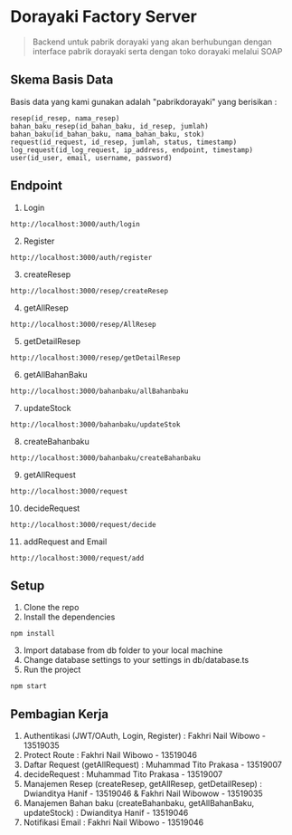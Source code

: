 # Dorayaki Factory Server
> Backend untuk pabrik dorayaki yang akan berhubungan dengan interface pabrik dorayaki serta dengan toko dorayaki melalui SOAP 


## Skema Basis Data
Basis data yang kami gunakan adalah "pabrikdorayaki" yang berisikan :
```
resep(id_resep, nama_resep)
bahan_baku_resep(id_bahan_baku, id_resep, jumlah)
bahan_baku(id_bahan_baku, nama_bahan_baku, stok)
request(id_request, id_resep, jumlah, status, timestamp)
log_request(id_log_request, ip_address, endpoint, timestamp)
user(id_user, email, username, password)
```


## Endpoint
1. Login
```
http://localhost:3000/auth/login
```
2. Register
```
http://localhost:3000/auth/register
```
3. createResep
```
http://localhost:3000/resep/createResep
```
4.  getAllResep
```
http://localhost:3000/resep/AllResep
```
5. getDetailResep
```
http://localhost:3000/resep/getDetailResep
```
6. getAllBahanBaku
``` 
http://localhost:3000/bahanbaku/allBahanbaku
```
7. updateStock
```
http://localhost:3000/bahanbaku/updateStok
```
8. createBahanbaku
```
http://localhost:3000/bahanbaku/createBahanbaku
```
9. getAllRequest
```
http://localhost:3000/request
```
10. decideRequest
```
http://localhost:3000/request/decide
```
11. addRequest and Email
```
http://localhost:3000/request/add
```


## Setup
1. Clone the repo
2. Install the dependencies

```
npm install
```

3. Import database from db folder to your local machine
4. Change database settings to your settings in db/database.ts
5. Run the project
```
npm start
```


## Pembagian Kerja
1. Authentikasi (JWT/OAuth, Login, Register) : Fakhri Nail Wibowo - 13519035
2. Protect Route : Fakhri Nail Wibowo - 13519046
3. Daftar Request (getAllRequest) : Muhammad Tito Prakasa - 13519007
4. decideRequest : Muhammad Tito Prakasa - 13519007
5. Manajemen Resep (createResep, getAllResep, getDetailResep) : Dwianditya Hanif - 13519046 & Fakhri Nail Wibowow - 13519035
6. Manajemen Bahan baku (createBahanbaku, getAllBahanBaku, updateStock) : Dwianditya Hanif - 13519046
7. Notifikasi Email : Fakhri Nail Wibowo - 13519046
